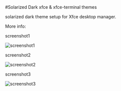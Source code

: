 #Solarized Dark xfce & xfce-terminal themes

solarized dark theme setup for Xfce desktop manager.


More info:


screenshot1

![screenshot1](https://raw.githubusercontent.com/mustafaozguner/solarized-dark-xfce/master/screenshots/screenshot-3.png)

screenshot2

![screenshot2](https://raw.githubusercontent.com/mustafaozguner/solarized-dark-xfce/master/screenshots/screenshot-2.png)

screenshot3

![screenshot3](https://raw.githubusercontent.com/mustafaozguner/solarized-dark-xfce/master/screenshots/screenshot-1.png)
